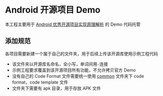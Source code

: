 Android 开源项目 Demo
=========================

本工程主要用于 [Android 优秀开源项目实现原理解析](https://github.com/android-cn/android-open-project-analysis) 的 Demo 代码托管

## 添加规范
各项目需要新建一个属于自己的文件夹，用于后续上传该开源库使用示例工程代码  
- 该文件夹以开源库名命名，全小写，单词间用`-`连接  
- 示例工程要求覆盖到该开源项目所有功能，不允许拷贝官方 Demo  
- 没有自己的 Code Format 文件需要统一使用 [common](https://github.com/android-cn/android-open-project-demo/common/) 文件夹下 code format，code template 文件 
- 文件夹下需要有 apk 目录，用于存放 APK 文件  
